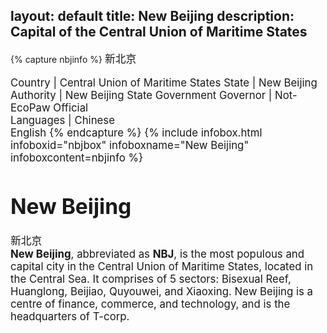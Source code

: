 layout: default
title: New Beijing
description: Capital of the Central Union of Maritime States
---

{% capture nbjinfo %}
<big lang="zh"><ruby><rb>新北京</rb>

Country | Central Union of Maritime States
State | New Beijing
Authority | New Beijing State Government
Governor | Not-EcoPaw
Official<br/>Languages | Chinese<br/>English
{% endcapture %}
{%
  include infobox.html
  infoboxid="nbjbox"
  infoboxname="New Beijing"
  infoboxcontent=nbjinfo
%}


# New Beijing

新北京<br>
**New Beijing**, abbreviated as **NBJ**, is the most populous and capital city in the Central Union of Maritime States, located in the Central Sea. It comprises of 5 sectors: Bisexual Reef, Huanglong, Beijiao, Quyouwei, and Xiaoxing. New Beijing is a centre of finance, commerce, and technology, and is the headquarters of T-corp.
